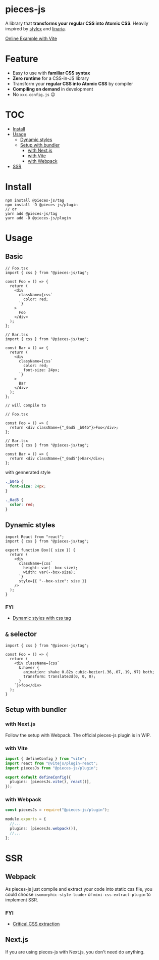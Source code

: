 # pieces-js

A library that __transforms your regular CSS into Atomic CSS__. Heavily inspired by [stylex](https://www.youtube.com/watch?v=ur-sGzUWId4) and [linaria](https://github.com/callstack/linaria).

[Online Example with Vite](https://codesandbox.io/s/dazzling-sanderson-rzsv0)

# Feature

- Easy to use with __familiar CSS syntax__
- __Zero runtime__ for a CSS-in-JS library
- Transform your __regular CSS into Atomic CSS__ by compiler
- __Compiling on demand__ in development
- No `xxx.config.js` 😉

# TOC

- [Install](#Install)
- [Usage](#Usage)
  - [Dynamic styles](#Dynamic-styles)
  - [Setup with bundler](#Setup-with-bundler)
    - [with Next.js](#with-nextjs)
    - [with Vite](#with-Vite)
    - [with Webpack](#with-Webpack)
- [SSR](#SSR)
<!-- - [Limitations](#Limitations) -->

# Install

```
npm install @pieces-js/tag
npm install -D @pieces-js/plugin
// or
yarn add @pieces-js/tag
yarn add -D @pieces-js/plugin
```

# Usage

## Basic

```tsx
// Foo.tsx
import { css } from "@pieces-js/tag";

const Foo = () => {
  return (
    <div
      className={css`
        color: red;
      `}
    >
      Foo
    </div>
  );
};

// Bar.tsx
import { css } from "@pieces-js/tag";

const Bar = () => {
  return (
    <div
      className={css`
        color: red;
        font-size: 24px;
      `}
    >
      Bar
    </div>
  );
};

// will compile to

// Foo.tsx

const Foo = () => {
  return <div className={"_0ad5 _b04b"}>Foo</div>;
};

// Bar.tsx
import { css } from "@pieces-js/tag";

const Bar = () => {
  return <div className={"_0ad5"}>Bar</div>;
};
```

with gennerated style

```css
._b04b {
  font-size: 24px;
}

._0ad5 {
  color: red;
}
```

## Dynamic styles

```tsx
import React from "react";
import { css } from "@pieces-js/tag";

export function Box({ size }) {
  return (
    <div
      className={css`
        height: var(--box-size);
        width: var(--box-size);
      `}
      style={{ "--box-size": size }}
    />
  );
}
```


### FYI

- [Dynamic styles with css tag](https://github.com/callstack/linaria/blob/master/docs/DYNAMIC_STYLES.md)

## `&` selector

```tsx
import { css } from "@pieces-js/tag";

const Foo = () => {
  return (
    <div className={css`
      &:hover {
        animation: shake 0.82s cubic-bezier(.36,.07,.19,.97) both;
        transform: translate3d(0, 0, 0);
      }
    `}>foo</div>
  );
}
```

## Setup with bundler

### with Next.js

Follow the setup with Webpack. The official pieces-js plugin is in WIP.

### with Vite

```ts
import { defineConfig } from "vite";
import react from "@vitejs/plugin-react";
import piecesJs from "@pieces-js/plugin";

export default defineConfig({
  plugins: [piecesJs.vite(), react()],
});
```

### with Webpack

```ts
const piecesJs = require("@pieces-js/plugin");

module.exports = {
  //...
  plugins: [piecesJs.webpack()],
  //...
};
```

# SSR

## Webpack

As pieces-js just compile and extract your code into static css file, you could choose `isomorphic-style-loader` or `mini-css-extract-plugin` to implement SSR.

### FYI

- [Critical CSS extraction](https://github.com/callstack/linaria/blob/master/docs/CRITICAL_CSS.md)

## Next.js

If you are using pieces-js with Next.js, you don't need do anything.

<!-- # Limitations

## nested selector -->
